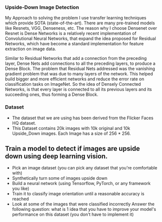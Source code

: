 ### Upside-Down Image Detection

My Approach to solving the problem I use transfer learning techniques which provide SOTA (state-of-the-art). There are many pre-trained models like Resnets, VGG, Denseness, etc. The reason why I choose Densenet over Resnet is Dense Networks is a relatively recent implementation of Convolutional Neural Networks, that expand the idea proposed for Residual Networks, which have become a standard implementation for feature extraction on image data. 

Similar to Residual Networks that add a connection from the preceding layer, Dense Nets add connections to all the preceding layers, to produce a Dense Block. The problem that Residual Nets addressed was the vanishing gradient problem that was due to many layers of the network. This helped build bigger and more efficient networks and reduce the error rate on classification tasks on ImageNet. So the idea of Densely Connected Networks, is that every layer is connected to all its previous layers and its succeeding ones, thus forming a Dense Block.


### Dataset
* The dataset that we are using has been derived from the Flicker Faces HQ dataset.
* This Dataset contains 20k images with 10k original and 10k Upside_Down images. Each Image has a size of 256 * 256.

## Train a model to detect if images are upside down using deep learning vision.
* Pick an image dataset (you can pick any dataset that you're comfortable with)
* Synthetically turn some of images upside down
* Build a neural network (using Tensorflow, PyTorch, or any framework you like)
* Train it to classify image orientation until a reasonable accuracy is reached
* Look at some of the images that were classified incorrectly
Answer the following question: what is 1 idea that you have to improve your model's performance on this dataset (you don't have to implement it)
